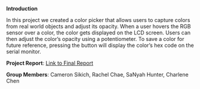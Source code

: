 **Introduction**


In this project we created a color picker that allows users to capture colors from real world objects and adjust its opacity. When a user hovers the RGB sensor over a color, the color gets displayed on the LCD screen. Users can then adjust the color’s opacity using a potentiometer. To save a color for future reference, pressing the button will display the color’s hex code on the serial monitor. 


**Project Report**: [Link to Final Report](https://docs.google.com/document/d/1Bid64WjYQiT0bb0euVwkQpetQpTJHBmqMM6tiEDoqxg/edit?usp=sharing)

**Group Members**: Cameron Sikich, Rachel Chae, SaNyah Hunter, Charlene Chen

